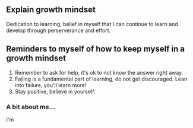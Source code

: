 ## Explain growth mindset
Dedication to learning, belief in myself that I can continue to learn and develop through perserverance and effort. 

## Reminders to myself of how to keep myself in a growth mindset
1. Remember to ask for help, it's ok to not know the answer right away.
1. Failing is a fundamental part of learning, do not get discouraged. Lean into failure, you'll learn more!
1. Stay positive, believe in yourself. 

### A bit about me...
I'm 
